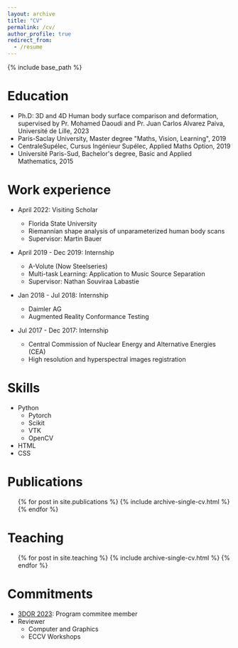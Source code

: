 ```yaml
---
layout: archive
title: "CV"
permalink: /cv/
author_profile: true
redirect_from:
  - /resume
---
```


{% include base_path %}

Education
======
* Ph.D: 3D and 4D Human body surface comparison and deformation, supervised by Pr. Mohamed Daoudi and
Pr. Juan Carlos Alvarez Paiva, Université de Lille, 2023
* Paris-Saclay University, Master degree "Maths, Vision, Learning", 2019
* CentraleSupélec, Cursus Ingénieur Supélec, Applied Maths Option, 2019
* Université Paris-Sud, Bachelor's degree, Basic and Applied Mathematics, 2015


Work experience
======
* April 2022: Visiting Scholar
  * Florida State University
  * Riemannian shape analysis of unparameterized human body scans
  * Supervisor: Martin Bauer

* April 2019 - Dec 2019: Internship
  * A-Volute (Now Steelseries)
  * Multi-task Learning: Application to Music Source Separation
  * Supervisor: Nathan Souviraa Labastie

* Jan 2018 - Jul 2018: Internship
  * Daimler AG
  * Augmented Reality Conformance Testing
  
* Jul 2017 - Dec 2017: Internship
  * Central Commission of Nuclear Energy and Alternative Energies (CEA)
  * High resolution and hyperspectral images registration

Skills
======
* Python
  * Pytorch
  * Scikit
  * VTK
  * OpenCV
* HTML
* CSS

Publications
======
  <ul>{% for post in site.publications %}
    {% include archive-single-cv.html %}
  {% endfor %}</ul>
  
<!-- Talks
======
  <ul>{% for post in site.talks %}
    {% include archive-single-talk-cv.html %}
  {% endfor %}</ul> -->
  
Teaching
======
  <ul>{% for post in site.teaching %}
    {% include archive-single-cv.html %}
  {% endfor %}</ul>
  
Commitments
======
* [3DOR 2023](https://sites.google.com/view/3dor2023/organizers): Program commitee member
* Reviewer
  * Computer and Graphics
  * ECCV Workshops

